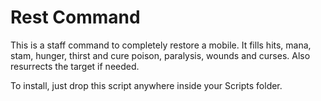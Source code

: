 # Rest Command

This is a staff command to completely restore a mobile. It fills hits, mana, stam, hunger, thirst and cure poison, paralysis, wounds and curses. Also resurrects the target if needed.

To install, just drop this script anywhere inside your Scripts folder.
